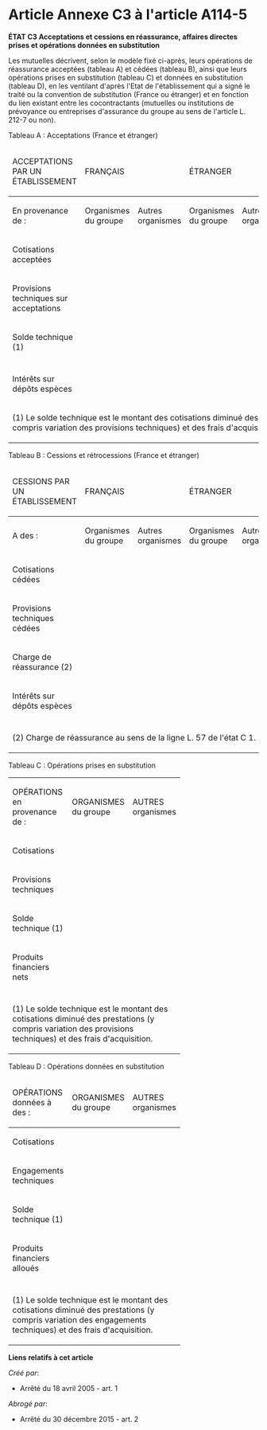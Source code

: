 # Article Annexe C3 à l'article A114-5

**ÉTAT C3 Acceptations et cessions en réassurance, affaires directes prises et opérations données en substitution**

Les mutuelles décrivent, selon le modèle fixé ci-après, leurs opérations de réassurance acceptées (tableau A) et cédées
(tableau B), ainsi que leurs opérations prises en substitution (tableau C) et données en substitution (tableau D), en les
ventilant d'après l'Etat de l'établissement qui a signé le traité ou la convention de substitution (France ou étranger) et en
fonction du lien existant entre les cocontractants (mutuelles ou institutions de prévoyance ou entreprises d'assurance du
groupe au sens de l'article L. 212-7 ou non).

Tableau A : Acceptations (France et
étranger)                                                                                       

<table>
  <thead>
    <tr>
      <td width="104">

ACCEPTATIONS   PAR UN ÉTABLISSEMENT

</td>
      <td width="169" colspan="2">

FRANÇAIS

</td>
      <td width="160" colspan="2">

ÉTRANGER

</td>
      <td width="80">

TOTAL

</td>
    </tr>
  </thead>
  <tbody>
    <tr>
      <td width="104">

En   provenance de :

</td>
      <td width="89">

Organismes   du groupe

</td>
      <td width="80">

Autres   organismes

</td>
      <td width="80">

Organismes   du groupe

</td>
      <td width="80">

Autres organismes

</td>
      <td width="80">

</td>
    </tr>
    <tr>
      <td width="104">

Cotisations   acceptées

</td>
      <td width="89">

</td>
      <td width="80">

</td>
      <td width="80">

</td>
      <td width="80">

</td>
      <td width="80">

</td>
    </tr>
    <tr>
      <td width="104">

Provisions   techniques sur acceptations

</td>
      <td width="89">

</td>
      <td width="80">

</td>
      <td width="80">

</td>
      <td width="80">

</td>
      <td width="80">

</td>
    </tr>
    <tr>
      <td width="104">

Solde   technique (1)

</td>
      <td width="89">

</td>
      <td width="80">

</td>
      <td width="80">

</td>
      <td width="80">

</td>
      <td width="80">

</td>
    </tr>
    <tr>
      <td width="104">

</td>
      <td width="89">

</td>
      <td width="80">

</td>
      <td width="80">

</td>
      <td width="80">

</td>
      <td width="80">

</td>
    </tr>
    <tr>
      <td width="104">

Intérêts   sur dépôts espèces

</td>
      <td width="89">

</td>
      <td width="80">

</td>
      <td width="80">

</td>
      <td width="80">

</td>
      <td width="80">

</td>
    </tr>
    <tr>
      <td colspan="6" width="513">

(1) Le solde   technique est le montant des cotisations diminué des prestations (y compris   variation des provisions
techniques) et des frais d'acquisition.

</td>
    </tr>
  </tbody>
</table>

Tableau B : Cessions et rétrocessions (France et
étranger)                                                                              

<table>
  <thead>
    <tr>
      <td width="104">

CESSIONS   PAR UN ÉTABLISSEMENT

</td>
      <td width="169" colspan="2">

FRANÇAIS

</td>
      <td colspan="2" width="160">

ÉTRANGER

</td>
      <td width="80">

TOTAL

</td>
    </tr>
  </thead>
  <tbody>
    <tr>
      <td width="104">

A   des :

</td>
      <td width="89">

Organismes   du groupe

</td>
      <td width="80">

Autres   organismes

</td>
      <td width="80">

Organismes   du groupe

</td>
      <td width="80">

Autres organismes

</td>
      <td width="80">

</td>
    </tr>
    <tr>
      <td width="104">

Cotisations   cédées

</td>
      <td width="89">

</td>
      <td width="80">

</td>
      <td width="80">

</td>
      <td width="80">

</td>
      <td width="80">

</td>
    </tr>
    <tr>
      <td width="104">

Provisions   techniques cédées

</td>
      <td width="89">

</td>
      <td width="80">

</td>
      <td width="80">

</td>
      <td width="80">

</td>
      <td width="80">

</td>
    </tr>
    <tr>
      <td width="104">

Charge   de réassurance (2)

</td>
      <td width="89">

</td>
      <td width="80">

</td>
      <td width="80">

</td>
      <td width="80">

</td>
      <td width="80">

</td>
    </tr>
    <tr>
      <td width="104">

Intérêts   sur dépôts espèces

</td>
      <td width="89">

</td>
      <td width="80">

</td>
      <td width="80">

</td>
      <td width="80">

</td>
      <td width="80">

</td>
    </tr>
    <tr>
      <td width="104">

</td>
      <td width="89">

</td>
      <td width="80">

</td>
      <td width="80">

</td>
      <td width="80">

</td>
      <td width="80">

</td>
    </tr>
    <tr>
      <td width="513" colspan="6">

(2) Charge de   réassurance au sens de la ligne L. 57 de l'état C 1.

</td>
    </tr>
  </tbody>
</table>

Tableau C : Opérations prises en
substitution                                                                                        

<table>
  <tbody>
    <tr>
      <td width="104">

OPÉRATIONS   en provenance de :

</td>
      <td width="89">

ORGANISMES   du groupe

</td>
      <td width="80">

AUTRES   organismes

</td>
    </tr>
    <tr>
      <td width="104">

Cotisations

</td>
      <td width="89">

</td>
      <td width="80">

</td>
    </tr>
    <tr>
      <td width="104">

Provisions   techniques

</td>
      <td width="89">

</td>
      <td width="80">

</td>
    </tr>
    <tr>
      <td width="104">

Solde   technique (1)

</td>
      <td width="89">

</td>
      <td width="80">

</td>
    </tr>
    <tr>
      <td width="104">

Produits   financiers nets

</td>
      <td width="89">

</td>
      <td width="80">

</td>
    </tr>
    <tr>
      <td width="104">

</td>
      <td width="89">

</td>
      <td width="80">

</td>
    </tr>
    <tr>
      <td width="273" colspan="3">

(1) Le solde   technique est le montant des cotisations diminué des prestations (y compris   variation des provisions
techniques) et des frais d'acquisition.

</td>
    </tr>
  </tbody>
</table>

Tableau D : Opérations données en
substitution                                                                                             

<table>
  <thead>
    <tr>
      <td width="104">

OPÉRATIONS   données à des :

</td>
      <td width="89">

ORGANISMES   du groupe

</td>
      <td width="80">

AUTRES   organismes

</td>
    </tr>
  </thead>
  <tbody>
    <tr>
      <td width="104">

Cotisations

</td>
      <td width="89">

</td>
      <td width="80">

</td>
    </tr>
    <tr>
      <td width="104">

Engagements   techniques

</td>
      <td width="89">

</td>
      <td width="80">

</td>
    </tr>
    <tr>
      <td width="104">

Solde   technique (1)

</td>
      <td width="89">

</td>
      <td width="80">

</td>
    </tr>
    <tr>
      <td width="104">

Produits   financiers alloués

</td>
      <td width="89">

</td>
      <td width="80">

</td>
    </tr>
    <tr>
      <td width="104">

</td>
      <td width="89">

</td>
      <td width="80">

</td>
    </tr>
    <tr>
      <td width="273" colspan="3">

(1) Le solde   technique est le montant des cotisations diminué des prestations (y compris   variation des engagements
techniques) et des frais d'acquisition.

</td>
    </tr>
  </tbody>
</table>

**Liens relatifs à cet article**

_Créé par_:

  - Arrêté du 18 avril 2005 - art. 1

_Abrogé par_:

  - Arrêté du 30 décembre 2015 - art. 2
